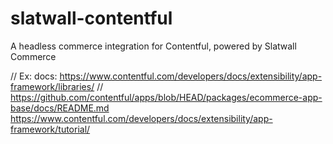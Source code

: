 # slatwall-contentful

A headless commerce integration for Contentful, powered by Slatwall Commerce

// Ex: docs: https://www.contentful.com/developers/docs/extensibility/app-framework/libraries/
// https://github.com/contentful/apps/blob/HEAD/packages/ecommerce-app-base/docs/README.md
https://www.contentful.com/developers/docs/extensibility/app-framework/tutorial/
